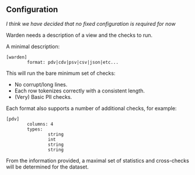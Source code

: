 Configuration
-------------

*I think we have decided that no fixed configuration is required for now*

Warden needs a description of a view and the checks to run.

A minimal description:

```
[warden]
        format: pdv|cdv|psv|csv|json|etc...
```

This will run the bare minimum set of checks:
 - No corrupt/long lines.
 - Each row tokenizes correctly with a consistent length.
 - (Very) Basic PII checks.

Each format also supports a number of additional checks, for example:

```
[pdv]
        columns: 4
        types:
                string
                int
                string
                string

```

From the information provided, a maximal set of statistics and
cross-checks will be determined for the dataset.
